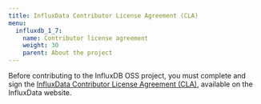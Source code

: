 ```yaml
---
title: InfluxData Contributor License Agreement (CLA)
menu:
  influxdb_1_7:
    name: Contributor license agreement
    weight: 30
    parent: About the project
---
```


Before contributing to the InfluxDB OSS project, you must complete and sign
the [InfluxData Contributor License Agreement (CLA)](https://www.influxdata.com/legal/cla/),
available on the InfluxData website.
